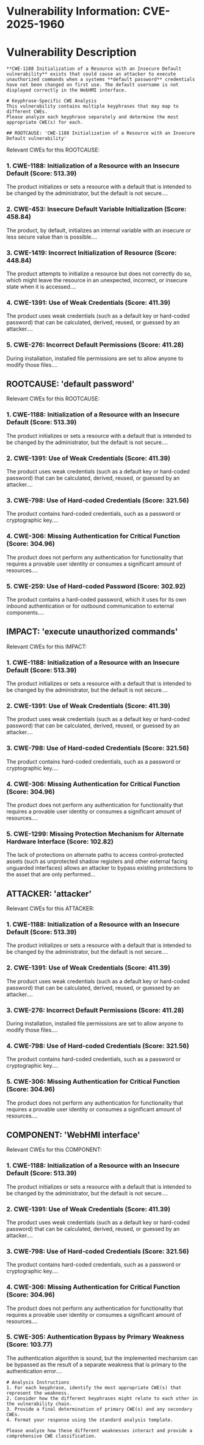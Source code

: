 # Vulnerability Information: CVE-2025-1960

# Vulnerability Description

    **CWE-1188 Initialization of a Resource with an Insecure Default vulnerability** exists that could cause an attacker to execute unauthorized commands when a systems **default password** credentials have not been changed on first use. The default username is not displayed correctly in the WebHMI interface.

    # Keyphrase-Specific CWE Analysis
    This vulnerability contains multiple keyphrases that may map to different CWEs. 
    Please analyze each keyphrase separately and determine the most appropriate CWE(s) for each.

    ## ROOTCAUSE: 'CWE-1188 Initialization of a Resource with an Insecure Default vulnerability'

Relevant CWEs for this ROOTCAUSE:

### 1. CWE-1188: Initialization of a Resource with an Insecure Default (Score: 513.39)

The product initializes or sets a resource with a default that is intended to be changed by the administrator, but the default is not secure....

### 2. CWE-453: Insecure Default Variable Initialization (Score: 458.84)

The product, by default, initializes an internal variable with an insecure or less secure value than is possible....

### 3. CWE-1419: Incorrect Initialization of Resource (Score: 448.84)

The product attempts to initialize a resource but does not correctly do so, which might leave the resource in an unexpected, incorrect, or insecure state when it is accessed....

### 4. CWE-1391: Use of Weak Credentials (Score: 411.39)

The product uses weak credentials (such as a default key or hard-coded password) that can be calculated, derived, reused, or guessed by an attacker....

### 5. CWE-276: Incorrect Default Permissions (Score: 411.28)

During installation, installed file permissions are set to allow anyone to modify those files....

## ROOTCAUSE: 'default password'

Relevant CWEs for this ROOTCAUSE:

### 1. CWE-1188: Initialization of a Resource with an Insecure Default (Score: 513.39)

The product initializes or sets a resource with a default that is intended to be changed by the administrator, but the default is not secure....

### 2. CWE-1391: Use of Weak Credentials (Score: 411.39)

The product uses weak credentials (such as a default key or hard-coded password) that can be calculated, derived, reused, or guessed by an attacker....

### 3. CWE-798: Use of Hard-coded Credentials (Score: 321.56)

The product contains hard-coded credentials, such as a password or cryptographic key....

### 4. CWE-306: Missing Authentication for Critical Function (Score: 304.96)

The product does not perform any authentication for functionality that requires a provable user identity or consumes a significant amount of resources....

### 5. CWE-259: Use of Hard-coded Password (Score: 302.92)

The product contains a hard-coded password, which it uses for its own inbound authentication or for outbound communication to external components....

## IMPACT: 'execute unauthorized commands'

Relevant CWEs for this IMPACT:

### 1. CWE-1188: Initialization of a Resource with an Insecure Default (Score: 513.39)

The product initializes or sets a resource with a default that is intended to be changed by the administrator, but the default is not secure....

### 2. CWE-1391: Use of Weak Credentials (Score: 411.39)

The product uses weak credentials (such as a default key or hard-coded password) that can be calculated, derived, reused, or guessed by an attacker....

### 3. CWE-798: Use of Hard-coded Credentials (Score: 321.56)

The product contains hard-coded credentials, such as a password or cryptographic key....

### 4. CWE-306: Missing Authentication for Critical Function (Score: 304.96)

The product does not perform any authentication for functionality that requires a provable user identity or consumes a significant amount of resources....

### 5. CWE-1299: Missing Protection Mechanism for Alternate Hardware Interface (Score: 102.82)

The lack of protections on alternate paths to access
                control-protected assets (such as unprotected shadow registers
                and other external facing unguarded interfaces) allows an
                attacker to bypass existing protections to the asset that are
		only performed...

## ATTACKER: 'attacker'

Relevant CWEs for this ATTACKER:

### 1. CWE-1188: Initialization of a Resource with an Insecure Default (Score: 513.39)

The product initializes or sets a resource with a default that is intended to be changed by the administrator, but the default is not secure....

### 2. CWE-1391: Use of Weak Credentials (Score: 411.39)

The product uses weak credentials (such as a default key or hard-coded password) that can be calculated, derived, reused, or guessed by an attacker....

### 3. CWE-276: Incorrect Default Permissions (Score: 411.28)

During installation, installed file permissions are set to allow anyone to modify those files....

### 4. CWE-798: Use of Hard-coded Credentials (Score: 321.56)

The product contains hard-coded credentials, such as a password or cryptographic key....

### 5. CWE-306: Missing Authentication for Critical Function (Score: 304.96)

The product does not perform any authentication for functionality that requires a provable user identity or consumes a significant amount of resources....

## COMPONENT: 'WebHMI interface'

Relevant CWEs for this COMPONENT:

### 1. CWE-1188: Initialization of a Resource with an Insecure Default (Score: 513.39)

The product initializes or sets a resource with a default that is intended to be changed by the administrator, but the default is not secure....

### 2. CWE-1391: Use of Weak Credentials (Score: 411.39)

The product uses weak credentials (such as a default key or hard-coded password) that can be calculated, derived, reused, or guessed by an attacker....

### 3. CWE-798: Use of Hard-coded Credentials (Score: 321.56)

The product contains hard-coded credentials, such as a password or cryptographic key....

### 4. CWE-306: Missing Authentication for Critical Function (Score: 304.96)

The product does not perform any authentication for functionality that requires a provable user identity or consumes a significant amount of resources....

### 5. CWE-305: Authentication Bypass by Primary Weakness (Score: 103.77)

The authentication algorithm is sound, but the implemented mechanism can be bypassed as the result of a separate weakness that is primary to the authentication error....


    # Analysis Instructions
    1. For each keyphrase, identify the most appropriate CWE(s) that represent the weakness.
    2. Consider how the different keyphrases might relate to each other in the vulnerability chain.
    3. Provide a final determination of primary CWE(s) and any secondary CWEs.
    4. Format your response using the standard analysis template.

    Please analyze how these different weaknesses interact and provide a comprehensive CWE classification.
    